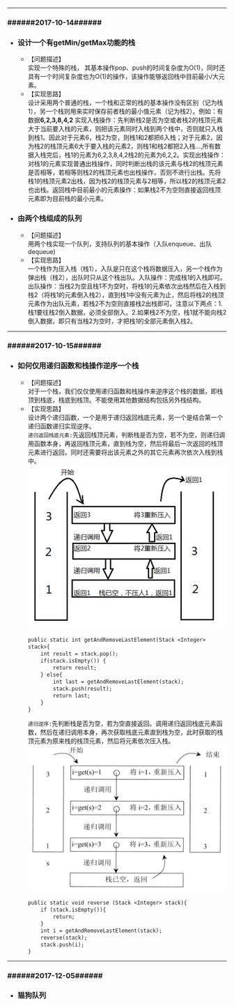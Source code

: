 -----
### \######2017-10-14######
* ### 设计一个有getMin/getMax功能的栈  
	* 【问题描述】  
		实现一个特殊的栈，	其基本操作pop、push的时间复杂度为O(1)，同时还具有一个时间复杂度也为O(1)的操作，该操作能够返回栈中目前最小/大元素。  
	* 【实现思路】  
		设计采用两个普通的栈，一个栈和正常的栈的基本操作没有区别（记为栈1），另一个栈则用来实时保存前者栈的最小值元素（记为栈2）。例如：有数据**6,2,3,8,4,2** 实现入栈操作：先判断栈2是否为空或者栈2的栈顶元素大于当前要入栈的元素，则把该元素同时入栈到两个栈中，否则就只入栈到栈1。因此对于元素6，栈2为空，则栈1和2都把6入栈；对于元素2，因为栈2的栈顶元素6大于要入栈的元素2，则栈1和栈2都把2入栈...,所有数据入栈完后，栈1的元素为6,2,3,8,4,2栈2的元素为6,2,2。实现出栈操作：对栈1的元素实现普通出栈操作，同时判断出栈的该元素与栈2的栈顶元素是否相等，若相等则栈2的栈顶元素也出栈操作，否则不进行出栈。先将栈1的栈顶元素2出栈，因为栈2的栈顶元素与2相等，所以栈2的栈顶元素2也出栈。返回栈中目前最小的元素操作：如果栈2不为空则直接返回栈顶元素即为目前栈的最小元素。   
  
* ### 由两个栈组成的队列  
	* 【问题描述】  
		用两个栈实现一个队列，支持队列的基本操作（入队enqueue、出队dequeue)  
	* 【实现思路】  
		一个栈作为压入栈（栈1），入队是只在这个栈将数据压入，另一个栈作为弹出栈（栈2），出队时只从这个栈出队。入队操作：完成栈1的入栈即可。出队操作：当栈2为空且栈1不为空时，将栈1的元素依次出栈然后在入栈到栈2（将栈1的元素倒入栈2），直到栈1中没有元素为止，然后将栈2的栈顶元素作为出队元素，若栈2不为空则直接栈2出栈即可。注意以下两点：1.栈1要往栈2倒入数据，必须全部倒入。2.如果栈2不为空，栈1就不能向栈2倒入数据，即只有当栈2为空时，才把栈1的全部元素倒入栈2。  

-----
### \######2017-10-15######
* ### 如何仅用递归函数和栈操作逆序一个栈  
	* 【问题描述】  
		对于一个栈，我们仅仅使用递归函数和栈操作来逆序这个栈的数据，即栈顶到栈底，栈底到栈顶。不能使用其他数据结构包括另外栈结构。  
	* 【实现思路】  
		设计两个递归函数，一个是用于递归返回栈底元素，另一个是结合第一个递归函数递归实现逆序。  
		`递归返回栈底元素:`先返回栈顶元素，判断栈是否为空，若不为空，则递归调用函数本身，再返回栈顶元素，直到栈为空，然后将最后一次返回的栈顶元素进行返回，同时还需要将出该元素之外的其它元素再次依次入栈到栈中。  
![ppt演示](https://github.com/Changzhisong/codinglife/blob/master/3-1.png)  
		```
		public static int getAndRemoveLastElement(Stack <Integer> stack>{
			int result = stack.pop();
			if(stack.isEmpty()) {
				return result;
			} else{
				int last = getAndRemoveLastElement(stack);
				stack.push(result);
				return last;
			}
		}
		```
		`递归逆序:`先判断栈是否为空，若为空直接返回。调用递归返回栈底元素函数，然后在递归调用本身，再次获取栈底元素直到栈为空，此时获取的栈顶元素为原来栈的栈顶元素，然后将元素依次压入栈。  
![ppt演示](https://github.com/Changzhisong/codinglife/blob/master/3-2.png)  
		```
		public static void reverse (Stack <Integer> stack){
			if (stack.isEmpty()){
				return;
			}
			int i = getAndRemoveLastElement(stack);
			reverse(stack);
			stack.push(i);
		}
		```

-----  
### \######2017-12-05######
* ### 猫狗队列  
        